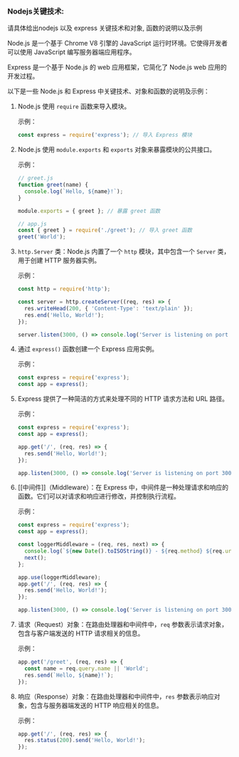### Nodejs关键技术:

请具体给出nodejs 以及 express 关键技术和对象, 函数的说明以及示例

Node.js 是一个基于 Chrome V8 引擎的 JavaScript 运行时环境。它使得开发者可以使用 JavaScript 编写服务器端应用程序。

Express 是一个基于 Node.js 的 web 应用框架，它简化了 Node.js web 应用的开发过程。

以下是一些 Node.js 和 Express 中关键技术、对象和函数的说明及示例：

1. Node.js 使用 `require` 函数来导入模块。

   示例：
   ```javascript
   const express = require('express'); // 导入 Express 模块
   ```

2. Node.js 使用 `module.exports` 和 `exports` 对象来暴露模块的公共接口。

   示例：
   ```javascript
   // greet.js
   function greet(name) {
     console.log(`Hello, ${name}!`);
   }

   module.exports = { greet }; // 暴露 greet 函数

   // app.js
   const { greet } = require('./greet'); // 导入 greet 函数
   greet('World');
   ```

3. `http.Server` 类：Node.js 内置了一个 `http` 模块，其中包含一个 `Server` 类，用于创建 HTTP 服务器实例。

   示例：
   ```javascript
   const http = require('http');

   const server = http.createServer((req, res) => {
     res.writeHead(200, { 'Content-Type': 'text/plain' });
     res.end('Hello, World!');
   });

   server.listen(3000, () => console.log('Server is listening on port 3000'));
   ```

4. 通过 `express()` 函数创建一个 Express 应用实例。

   示例：
   ```javascript
   const express = require('express');
   const app = express();
   ```

5. Express 提供了一种简洁的方式来处理不同的 HTTP 请求方法和 URL 路径。

   示例：
   ```javascript
   const express = require('express');
   const app = express();

   app.get('/', (req, res) => {
     res.send('Hello, World!');
   });

   app.listen(3000, () => console.log('Server is listening on port 3000'));
   ```

6. [[中间件]]（Middleware）：在 Express 中，中间件是一种处理请求和响应的函数。它们可以对请求和响应进行修改，并控制执行流程。

   示例：
   ```javascript
   const express = require('express');
   const app = express();

   const loggerMiddleware = (req, res, next) => {
     console.log(`${new Date().toISOString()} - ${req.method} ${req.url}`);
     next();
   };

   app.use(loggerMiddleware);
   app.get('/', (req, res) => {
     res.send('Hello, World!');
   });

   app.listen(3000, () => console.log('Server is listening on port 3000'));
   ```

7. 请求（Request）对象：在路由处理器和中间件中，`req` 参数表示请求对象，包含与客户端发送的 HTTP 请求相关的信息。

   示例：
   ```javascript
   app.get('/greet', (req, res) => {
     const name = req.query.name || 'World';
     res.send(`Hello, ${name}!`);
   });
   ```

8. 响应（Response）对象：在路由处理器和中间件中，`res` 参数表示响应对象，包含与服务器端发送的 HTTP 响应相关的信息。

   示例：
   ```javascript
   app.get('/', (req, res) => {
     res.status(200).send('Hello, World!');
   });
   ```

